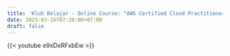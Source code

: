 ```yaml
---
title: 'Klub Belajar - Online Course: "AWS Certified Cloud Practitioner CLF C01 AWS Essentials" (Udemy)'
date: 2025-03-16T07:20:00+07:00
draft: false
---
```


{{< youtube e9xDxRFxbEw >}}

